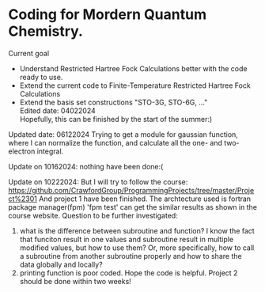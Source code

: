 # Coding for Mordern Quantum Chemistry.
Current goal 
- Understand Restricted Hartree Fock Calculations better with the code ready to use.
- Extend the current code to Finite-Temperature Restricted Hartree Fock Calculations
- Extend the basis set constructions "STO-3G, STO-6G, ..." <br>
Edited date: 04022024 <br>
Hopefully, this can be finished by the start of the summer:)

Updated date: 06122024
Trying to get a module for gaussian function, where I can normalize the function, and calculate all the one- and two-electron integral.

Update on 10162024: nothing have been done:(

Update on 10222024: 
But I will try to follow the course: https://github.com/CrawfordGroup/ProgrammingProjects/tree/master/Project%2301
And project 1 have been finished. The archtecture used is fortran package manager(fpm)
'fpm test' can get the similar results as shown in the course website. 
Question to be further investigated:
1. what is the difference between subroutine and function? 
    I know the fact that funciton result in one values and subroutine result in multiple modified values, but how to use them? Or, more specifically, how to call a subroutine from another subroutine properly and how to share the data globally and locally?
2. printing function is poor coded.
Hope the code is helpful.
Project 2 should be done within two weeks!